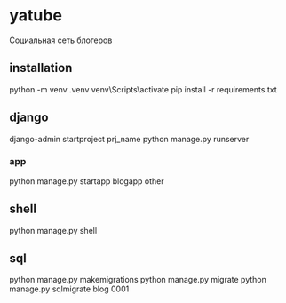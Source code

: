 # yatube
Социальная сеть блогеров

## installation
python -m venv .venv
venv\Scripts\activate
pip install -r requirements.txt

## django
django-admin startproject prj_name
python manage.py runserver

### app
python manage.py startapp blogapp
    other

## shell
python manage.py shell

## sql
python manage.py makemigrations
python manage.py migrate
python manage.py sqlmigrate blog 0001

